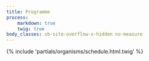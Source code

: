 ```yaml
---
title: Programme
process:
    markdown: true
    twig: true
body_classes: sb-site-overflow-x-hidden no-measure
---
```


{% include 'partials/organisms/schedule.html.twig' %}

